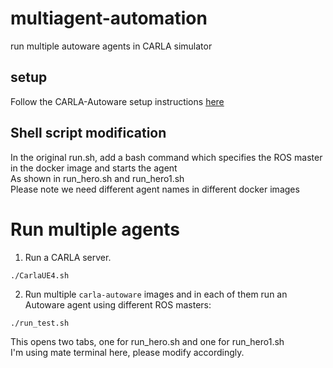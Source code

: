 # multiagent-automation
run multiple autoware agents in CARLA simulator

## setup
Follow the CARLA-Autoware setup instructions [here](https://github.com/carla-simulator/carla-autoware)

## Shell script modification
In the original run.sh, add a bash command which specifies the ROS master in the docker image and starts the agent\
As shown in run_hero.sh and run_hero1.sh\
Please note we need different agent names in different docker images

# Run multiple agents

1. Run a CARLA server.

```
./CarlaUE4.sh
```

2. Run multiple `carla-autoware` images and in each of them run an Autoware agent using different ROS masters: 

```sh
./run_test.sh
```
This opens two tabs, one for run_hero.sh and one for run_hero1.sh\
I'm using mate terminal here, please modify accordingly.


